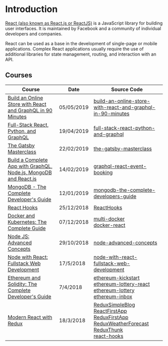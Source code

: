 # Introduction

[React (also known as React.js or ReactJS)](<https://en.wikipedia.org/wiki/React_(JavaScript_library)>) is a JavaScript library for building user interfaces. It is maintained by Facebook and a community of individual developers and companies.

React can be used as a base in the development of single-page or mobile applications. Complex React applications usually require the use of additional libraries for state management, routing, and interaction with an API.

## Courses

| Course                                                                                                                                     | Date       | Source Code                                                                                                                                                                                                                                                                                                                                                                                    |
| ------------------------------------------------------------------------------------------------------------------------------------------ | ---------- | ---------------------------------------------------------------------------------------------------------------------------------------------------------------------------------------------------------------------------------------------------------------------------------------------------------------------------------------------------------------------------------------------- |
| [Build an Online Store with React and GraphQL in 90 Minutes](/other/graphql-build-an-online-store-with-react-and-graphql-in-90-minutes.md) | 05/05/2019 | [build-an-online-store-with-react-and-graphql-in-90-minutes](https://github.com/peelmicro/build-an-online-store-with-react-and-graphql-in-90-minutes)                                                                                                                                                                                                                                          |
| [Full-Stack React, Python, and GraphQL](/other/graphql-full-stack-react-python-and-graphql.md)                                             | 19/04/2019 | [full-stack-react-python-and-graphql](https://github.com/peelmicro/full-stack-react-python-and-graphql)                                                                                                                                                                                                                                                                                        |
| [The Gatsby Masterclass ](/staticwebs/gatsby-the-gatsby-masterclass.md)                                                                    | 22/02/2019 | [the-gatsby-masterclass](https://github.com/peelmicro/the-gatsby-masterclass)                                                                                                                                                                                                                                                                                                                  |
| [Build a Complete App with GraphQL, Node.js, MongoDB and React.js](/other/graphql-graphql-react-event-booking.md)                          | 14/02/2019 | [graphql-react-event-booking](https://github.com/peelmicro/graphql-react-event-booking)                                                                                                                                                                                                                                                                                                        |
| [MongoDB - The Complete Developer's Guide](/databases/mongodb-mongodb-the-complete-developers-guide.md)                                    | 12/01/2019 | [mongodb-the-complete-developers-guide](https://github.com/peelmicro/mongodb-the-complete-developers-guide)                                                                                                                                                                                                                                                                                    |
| [React Hooks](/frontend/react-react-hooks.md)                                                                                              | 25/12/2018 | [ReactHooks](https://github.com/peelmicro/ReactHooks)                                                                                                                                                                                                                                                                                                                                          |
| [Docker and Kubernetes: The Complete Guide](/other/docker-multi-docker.md)                                                                 | 07/12/2018 | [multi-docker](https://github.com/peelmicro/multi-docker) <br> [docker-react](https://github.com/peelmicro/docker-react)                                                                                                                                                                                                                                                                       |
| [Node JS: Advanced Concepts](/backend/nodejs-advanced-node-for-developers.md)                                                              | 29/10/2018 | [node-advanced-concepts](https://github.com/peelmicro/node-advanced-concepts)                                                                                                                                                                                                                                                                                                                  |
| [Node with React: Fullstack Web Development](/backend/nodejs-node-with-react-fullstack-web-development.md)                                 | 17/5/2018  | [node-with-react-fullstack-web-development](https://github.com/peelmicro/node-with-react-fullstack-web-development)                                                                                                                                                                                                                                                                            |
| [Ethereum and Solidity: The Complete Developer's Guide](/other/blockchain-ethereum-kickstart.md)                                           | 7/4/2018   | [ethereum-kickstart](https://github.com/peelmicro/ethereum-kickstart)<br>[ethereum-lottery-react](https://github.com/peelmicro/ethereum-lottery-react)<br>[ethereum-lottery](https://github.com/peelmicro/ethereum-lottery)<br>[ethereum-inbox](https://github.com/peelmicro/ethereum-inbox)                                                                                                   |
| [Modern React with Redux](/frontend/react-react-redux.md)                                                                                  | 18/3/2018  | [ReduxSimpleBlog](https://github.com/peelmicro/ReduxSimpleBlog)<br>[ReactFirstApp](https://github.com/peelmicro/ReactFirstApp)<br>[ReduxFirstApp](https://github.com/peelmicro/ReduxFirstApp)<br>[ReduxWeatherForecast](https://github.com/peelmicro/ReduxWeatherForecast)<br>[ReduxThunk](https://github.com/peelmicro/ReduxThunk)<br>[react-hooks](https://github.com/peelmicro/react-hooks) |
